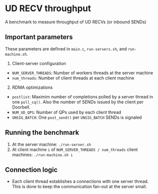 # UD RECV throughput
A benchmark to measure throughput of UD RECVs (or inbound SENDs)

## Important parameters
These parameters are defined in `main.c`, `run-servers.sh`, and `run-machine.sh`.

1. Client-server configuration
  * `NUM_SERVER_THREADS`: Number of workers threads at the server machine
  * `num_threads`: Number of client threads at each client machine
2. RDMA optimizations
  * `postlist`: Maximim number of completions polled by a server thread in one
    `poll_cq()`. Also the number of SENDs issued by the client per Doorbell.
  * `NUM_UD_QPS`: Number of QPs used by each client thread
  * `UNSIG_BATCH`: One `post_send()` per `UNSIG_BATCH` SENDs is signaled

## Running the benchmark
1. At the server machine: `./run-server.sh`
2. At client machine `i` of `NUM_SERVER_THREADS / num_threads` client machines:
   `./run-machine.sh i`

## Connection logic
 * Each client thread establishes a connections with one server thread. This
   is done to keep the communication fan-out at the server small.

